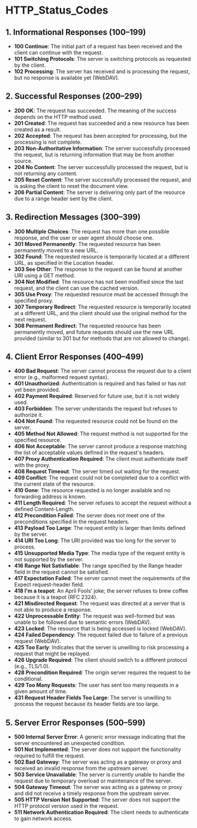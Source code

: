# HTTP_Status_Codes

## 1. Informational Responses (100–199)

- **100 Continue**: The initial part of a request has been received and the client can continue with the request.
- **101 Switching Protocols**: The server is switching protocols as requested by the client.
- **102 Processing**: The server has received and is processing the request, but no response is available yet (WebDAV).

## 2. Successful Responses (200–299)

- **200 OK**: The request has succeeded. The meaning of the success depends on the HTTP method used.
- **201 Created**: The request has succeeded and a new resource has been created as a result.
- **202 Accepted**: The request has been accepted for processing, but the processing is not complete.
- **203 Non-Authoritative Information**: The server successfully processed the request, but is returning information that may be from another source.
- **204 No Content**: The server successfully processed the request, but is not returning any content.
- **205 Reset Content**: The server successfully processed the request, and is asking the client to reset the document view.
- **206 Partial Content**: The server is delivering only part of the resource due to a range header sent by the client.

## 3. Redirection Messages (300–399)

- **300 Multiple Choices**: The request has more than one possible response, and the user or user agent should choose one.
- **301 Moved Permanently**: The requested resource has been permanently moved to a new URL.
- **302 Found**: The requested resource is temporarily located at a different URL, as specified in the Location header.
- **303 See Other**: The response to the request can be found at another URI using a GET method.
- **304 Not Modified**: The resource has not been modified since the last request, and the client can use the cached version.
- **305 Use Proxy**: The requested resource must be accessed through the specified proxy.
- **307 Temporary Redirect**: The requested resource is temporarily located at a different URL, and the client should use the original method for the next request.
- **308 Permanent Redirect**: The requested resource has been permanently moved, and future requests should use the new URL provided (similar to 301 but for methods that are not allowed to change).

## 4. Client Error Responses (400–499)

- **400 Bad Request**: The server cannot process the request due to a client error (e.g., malformed request syntax).
- **401 Unauthorized**: Authentication is required and has failed or has not yet been provided.
- **402 Payment Required**: Reserved for future use, but it is not widely used.
- **403 Forbidden**: The server understands the request but refuses to authorize it.
- **404 Not Found**: The requested resource could not be found on the server.
- **405 Method Not Allowed**: The request method is not supported for the specified resource.
- **406 Not Acceptable**: The server cannot produce a response matching the list of acceptable values defined in the request's headers.
- **407 Proxy Authentication Required**: The client must authenticate itself with the proxy.
- **408 Request Timeout**: The server timed out waiting for the request.
- **409 Conflict**: The request could not be completed due to a conflict with the current state of the resource.
- **410 Gone**: The resource requested is no longer available and no forwarding address is known.
- **411 Length Required**: The server refuses to accept the request without a defined Content-Length.
- **412 Precondition Failed**: The server does not meet one of the preconditions specified in the request headers.
- **413 Payload Too Large**: The request entity is larger than limits defined by the server.
- **414 URI Too Long**: The URI provided was too long for the server to process.
- **415 Unsupported Media Type**: The media type of the request entity is not supported by the server.
- **416 Range Not Satisfiable**: The range specified by the Range header field in the request cannot be satisfied.
- **417 Expectation Failed**: The server cannot meet the requirements of the Expect request-header field.
- **418 I'm a teapot**: An April Fools' joke; the server refuses to brew coffee because it is a teapot (RFC 2324).
- **421 Misdirected Request**: The request was directed at a server that is not able to produce a response.
- **422 Unprocessable Entity**: The request was well-formed but was unable to be followed due to semantic errors (WebDAV).
- **423 Locked**: The resource that is being accessed is locked (WebDAV).
- **424 Failed Dependency**: The request failed due to failure of a previous request (WebDAV).
- **425 Too Early**: Indicates that the server is unwilling to risk processing a request that might be replayed.
- **426 Upgrade Required**: The client should switch to a different protocol (e.g., TLS/1.0).
- **428 Precondition Required**: The origin server requires the request to be conditional.
- **429 Too Many Requests**: The user has sent too many requests in a given amount of time.
- **431 Request Header Fields Too Large**: The server is unwilling to process the request because its header fields are too large.

## 5. Server Error Responses (500–599)

- **500 Internal Server Error**: A generic error message indicating that the server encountered an unexpected condition.
- **501 Not Implemented**: The server does not support the functionality required to fulfill the request.
- **502 Bad Gateway**: The server was acting as a gateway or proxy and received an invalid response from the upstream server.
- **503 Service Unavailable**: The server is currently unable to handle the request due to temporary overload or maintenance of the server.
- **504 Gateway Timeout**: The server was acting as a gateway or proxy and did not receive a timely response from the upstream server.
- **505 HTTP Version Not Supported**: The server does not support the HTTP protocol version used in the request.
- **511 Network Authentication Required**: The client needs to authenticate to gain network access.

